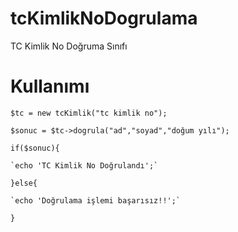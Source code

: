 # tcKimlikNoDogrulama
TC Kimlik No Doğruma Sınıfı

# Kullanımı 

`$tc = new tcKimlik("tc kimlik no");`

`$sonuc = $tc->dogrula("ad","soyad","doğum yılı");`

`if($sonuc){`

	`echo 'TC Kimlik No Doğrulandı';`
	
`}else{`

	`echo 'Doğrulama işlemi başarısız!!';`
  
`}`
	

